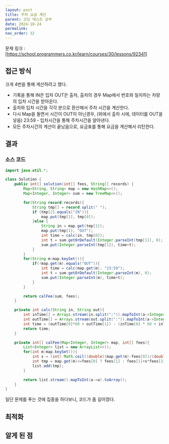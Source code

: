 ```yaml
---
layout: post
title: 주차 요금 계산
parent: 코딩 테스트 공부
date: 2024-10-24
permalink:
nav_order: 32
---
```


문제 링크 : [https://school.programmers.co.kr/learn/courses/30/lessons/92341]

## 접근 방식

크게 4번을 통해 계산하려고 했다.

- 기록을 통해 IN은 입차 OUT은 출차, 출차의 경우 Map에서 번호와 일치하는 차량의 입차 시간을 받아온다.
- 출차와 입차 시간을 각각 분으로 환산해서 주차 시간을 계산한다.
- 다시 Map을 돌면서 시간이 OUT이 아닌경우, (위에서 출차 시에, 데이터를 OUT을 넣음) 23:59 - 입차시간을 통해 주차시간을 알아낸다.
- 모든 주차시간의 계산이 끝났음으로, 요금표를 통해 요금을 계산해서 리턴한다.

## 결과

### 소스 코드

```java
import java.util.*;

class Solution {
    public int[] solution(int[] fees, String[] records) {
        Map<String, String> map = new HashMap<>();
        Map<Integer, Integer> sum = new TreeMap<>();

        for(String record:records){
            String tmp[] = record.split(" ");
            if (tmp[2].equals("IN")){
                map.put(tmp[1], tmp[0]);
            }else {
                String in = map.get(tmp[1]);
                map.put(tmp[1], "OUT");
                int time = calc(in, tmp[0]);
                int t = sum.getOrDefault(Integer.parseInt(tmp[1]), 0);
                sum.put(Integer.parseInt(tmp[1]), time+t);
            }
        }
        for(String m:map.keySet()){
            if(!map.get(m).equals("OUT")){
                int time = calc(map.get(m), "23:59");
                int t = sum.getOrDefault(Integer.parseInt(m), 0);
                sum.put(Integer.parseInt(m), time+t);
            }
        }

        return calFee(sum, fees);
    }

    private int calc(String in, String out){
        int inTime[] = Arrays.stream(in.split(":")).mapToInt(a->Integer.parseInt(a)).toArray();
        int outTime[] = Arrays.stream(out.split(":")).mapToInt(a->Integer.parseInt(a)).toArray();
        int time = (outTime[0]*60 + outTime[1]) - (inTime[0] * 60 + inTime[1]);
        return time;
    }

    private int[] calFee(Map<Integer, Integer> map, int[] fees){
        List<Integer> list = new ArrayList<>();
        for(int m:map.keySet()){
            int s = (int) Math.ceil((double)(map.get(m)-fees[0])/(double)fees[2]);
            int tmp = map.get(m)<=fees[0] ? fees[1] : fees[1]+s*fees[3];
            list.add(tmp);
        }

        return list.stream().mapToInt(a->a).toArray();
    }
}
```

일단 문제를 푸는 것에 집중을 하다보니, 코드가 좀 길어졌다.

## 최적화

## 알게 된 점

[https://school.programmers.co.kr/learn/courses/30/lessons/92341]: https://school.programmers.co.kr/learn/courses/30/lessons/92341
